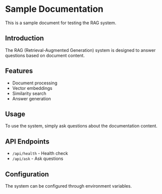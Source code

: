 # Sample Documentation

This is a sample document for testing the RAG system.

## Introduction

The RAG (Retrieval-Augmented Generation) system is designed to answer questions based on document content.

## Features

- Document processing
- Vector embeddings
- Similarity search
- Answer generation

## Usage

To use the system, simply ask questions about the documentation content.

## API Endpoints

- `/api/health` - Health check
- `/api/ask` - Ask questions

## Configuration

The system can be configured through environment variables.
